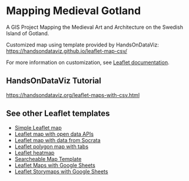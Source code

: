 # Mapping Medieval Gotland
A GIS Project Mapping the Medieval Art and Architecture on the Swedish Island of Gotland.

Customized map using template provided by HandsOnDataViz: https://handsondataviz.github.io/leaflet-map-csv/

For more information on customization, see [Leaflet documentation](https://leafletjs.com/).

## HandsOnDataViz Tutorial
https://handsondataviz.org/leaflet-maps-with-csv.html

## See other Leaflet templates
* [Simple Leaflet map](https://github.com/HandsOnDataViz/leaflet-map-simple)
* [Leaflet map with open data APIs](https://github.com/HandsOnDataViz/leaflet-maps-open-data-apis)
* [Leaflet map with data from Socrata](https://github.com/HandsOnDataViz/leaflet-socrata)
* [Leaflet polygon map with tabs](https://github.com/HandsOnDataViz/leaflet-map-polygon-tabs)
* [Leaflet heatmap](https://github.com/HandsOnDataViz/leaflet-heatmap)
* [Searcheable Map Template](https://github.com/HandsOnDataViz/searchable-map-template-csv)
* [Leaflet Maps with Google Sheets](https://github.com/HandsOnDataViz/leaflet-maps-with-google-sheets)
* [Leaflet Storymaps with Google Sheets](https://github.com/HandsOnDataViz/leaflet-storymaps-with-google-sheets)
